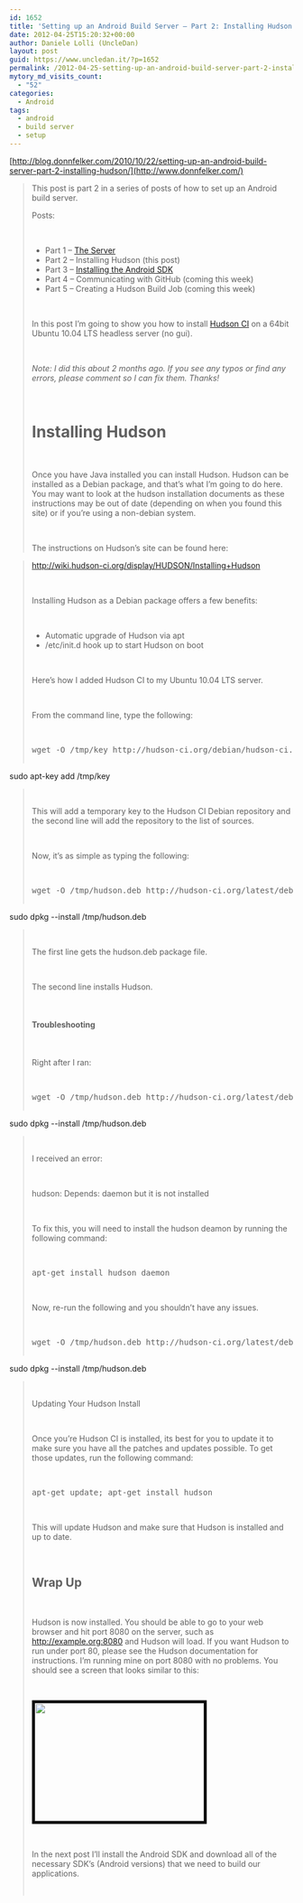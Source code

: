 ```yaml
---
id: 1652
title: 'Setting up an Android Build Server – Part 2: Installing Hudson « Donn Felker'
date: 2012-04-25T15:20:32+00:00
author: Daniele Lolli (UncleDan)
layout: post
guid: https://www.uncledan.it/?p=1652
permalink: /2012-04-25-setting-up-an-android-build-server-part-2-installing-hudson-donn-felker-adventures-of-a-tech-health-entrepreneur-startup-founder-donn-felker-adventures-of-a-tec.html
mytory_md_visits_count:
  - "52"
categories:
  - Android
tags:
  - android
  - build server
  - setup
---
```

[http://blog.donnfelker.com/2010/10/22/setting-up-an-android-build-server-part-2-installing-hudson/](http://www.donnfelker.com/)

> This post is part 2 in a series of posts of how to set up an Android build server.
> 
> Posts:
> 
> &nbsp;
> 
>   * Part 1 – <a href="http://www.donnfelker.com/" target="_blank">The Server</a>
>   * Part 2 – Installing Hudson (this post)
>   * Part 3 – [Installing the Android SDK](http://www.donnfelker.com/)
>   * Part 4 – Communicating with GitHub (coming this week)
>   * Part 5 – Creating a Hudson Build Job (coming this week)
> 
> &nbsp;
> 
> In this post I’m going to show you how to install <a href="http://hudson-ci.org/" target="_blank">Hudson CI</a> on a 64bit Ubuntu 10.04 LTS headless server (no gui).
> 
> &nbsp;
> 
> _Note: I did this about 2 months ago. If you see any typos or find any errors, please comment so I can fix them. Thanks!_
> 
> &nbsp;
> 
> # Installing Hudson
> 
> &nbsp;
> 
> Once you have Java installed you can install Hudson. Hudson can be installed as a Debian package, and that’s what I’m going to do here. You may want to look at the hudson installation documents as these instructions may be out of date (depending on when you found this site) or if you’re using a non-debian system.
> 
> &nbsp;
> 
> The instructions on Hudson’s site can be found here:
  
> http://wiki.hudson-ci.org/display/HUDSON/Installing+Hudson
> 
> &nbsp;
> 
> Installing Hudson as a Debian package offers a few benefits:
> 
> &nbsp;
> 
>   * Automatic upgrade of Hudson via apt
>   * /etc/init.d hook up to start Hudson on boot
> 
> &nbsp;
> 
> Here’s how I added Hudson CI to my Ubuntu 10.04 LTS server.
> 
> &nbsp;
> 
> From the command line, type the following:
> 
> &nbsp;
> 
> <pre title="">wget -O /tmp/key http://hudson-ci.org/debian/hudson-ci.org.key
sudo apt-key add /tmp/key</pre>
> 
> &nbsp;
> 
> This will add a temporary key to the Hudson CI Debian repository and the second line will add the repository to the list of sources.
> 
> &nbsp;
> 
> Now, it’s as simple as typing the following:
> 
> &nbsp;
> 
> <pre title="">wget -O /tmp/hudson.deb http://hudson-ci.org/latest/debian/hudson.deb
sudo dpkg --install /tmp/hudson.deb</pre>
> 
> &nbsp;
> 
> The first line gets the hudson.deb package file.
> 
> &nbsp;
> 
> The second line installs Hudson.
> 
> &nbsp;
> 
> #### Troubleshooting
> 
> &nbsp;
> 
> Right after I ran:
> 
> &nbsp;
> 
> <pre title="">wget -O /tmp/hudson.deb http://hudson-ci.org/latest/debian/hudson.deb
 sudo dpkg --install /tmp/hudson.deb</pre>
> 
> &nbsp;
> 
> I received an error:
> 
> &nbsp;
> 
> hudson: Depends: daemon but it is not installed
> 
> &nbsp;
> 
> To fix this, you will need to install the hudson deamon by running the following command:
> 
> &nbsp;
> 
> <pre title="">apt-get install hudson daemon</pre>
> 
> &nbsp;
> 
> Now, re-run the following and you shouldn’t have any issues.
> 
> &nbsp;
> 
> <pre title="">wget -O /tmp/hudson.deb http://hudson-ci.org/latest/debian/hudson.deb
sudo dpkg --install /tmp/hudson.deb</pre>
> 
> &nbsp;
> 
> Updating Your Hudson Install
> 
> &nbsp;
> 
> Once you’re Hudson CI is installed, its best for you to update it to make sure you have all the patches and updates possible. To get those updates, run the following command:
> 
> &nbsp;
> 
> <pre title="">apt-get update; apt-get install hudson</pre>
> 
> &nbsp;
> 
> This will update Hudson and make sure that Hudson is installed and up to date.
> 
> &nbsp;
> 
> ## Wrap Up
> 
> &nbsp;
> 
> Hudson is now installed. You should be able to go to your web browser and hit port 8080 on the server, such as http://example.org:8080 and Hudson will load. If you want Hudson to run under port 80, please see the Hudson documentation for instructions. I’m running mine on port 8080 with no problems. You should see a screen that looks similar to this:
> 
> &nbsp;
> 
> [<img class="alignleft" style="border-image: initial; border-width: 5px; border-color: black; border-style: solid;" title="hudson" src="http://blog.donnfelker.com/wp-content/uploads/2010/10/hudson-300x209.jpg" alt="" width="300" height="209" />](http://blog.donnfelker.com/wp-content/uploads/2010/10/hudson.jpg)
> 
> &nbsp;
> 
> In the next post I’ll install the Android SDK and download all of the necessary SDK’s (Android versions) that we need to build our applications.
> 
> &nbsp;